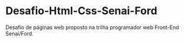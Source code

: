 # Desafio-Html-Css-Senai-Ford
Desafio de páginas web proposto na trilha programador web Front-End Senai/Ford.
